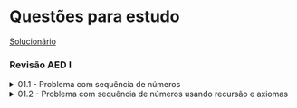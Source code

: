 # Questões para estudo
[Solucionário](/nav/res_0nav.md)
### Revisão AED I

<details>
  <summary> 01.1 - Problema com sequência de números </summary>

---
Elabore um programa que leia uma sequência de números, e:
- se a quantidade de numeros lidos for uma numero primo calcule e exiba a media dos valores obtidos
- senão, se a quantidade for par, apresente o maior numero lido; ou se for impar, apresenta o menor
- lido

</details>


<details>
  <summary> 01.2 - Problema com sequência de números usando recursão e axiomas </summary>


Elabore um programa que leia uma sequência de números, e:
- se a quantidade de numeros lidos for uma numero primo calcule e exiba a media dos valores obtidos
- senão, se a quantidade for par, apresente o maior numero lido; ou se for impar, apresenta o menor
- lido
> A resolução será recursiva utilizando os axiomas de divisibilidade ao invés de iterações com cálculos

</details>
